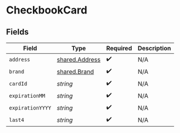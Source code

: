 # CheckbookCard


## Fields

| Field                                                   | Type                                                    | Required                                                | Description                                             |
| ------------------------------------------------------- | ------------------------------------------------------- | ------------------------------------------------------- | ------------------------------------------------------- |
| `address`                                               | [shared.Address](../../../sdk/models/shared/address.md) | :heavy_check_mark:                                      | N/A                                                     |
| `brand`                                                 | [shared.Brand](../../../sdk/models/shared/brand.md)     | :heavy_check_mark:                                      | N/A                                                     |
| `cardId`                                                | *string*                                                | :heavy_check_mark:                                      | N/A                                                     |
| `expirationMM`                                          | *string*                                                | :heavy_check_mark:                                      | N/A                                                     |
| `expirationYYYY`                                        | *string*                                                | :heavy_check_mark:                                      | N/A                                                     |
| `last4`                                                 | *string*                                                | :heavy_check_mark:                                      | N/A                                                     |